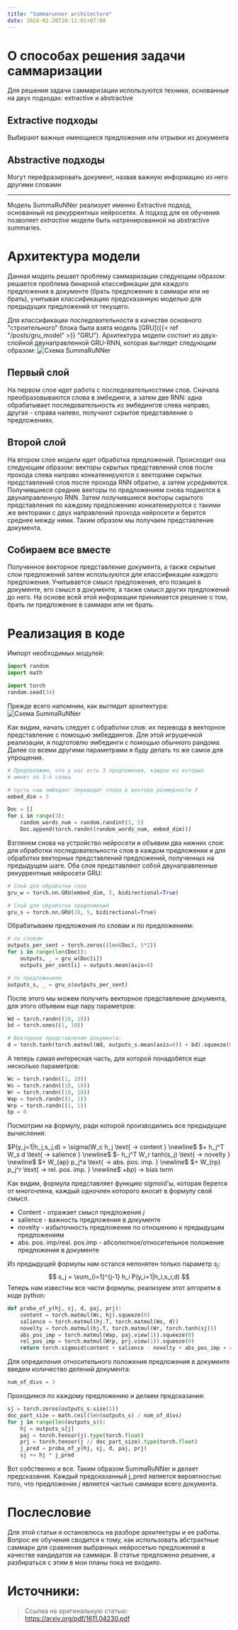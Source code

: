 ```yaml
---
title: "Summarunner architecture"
date: 2024-01-28T20:11:01+07:00
---
```

# О способах решения задачи саммаризации
Для решения задачи саммаризации используются техники, основанные на двух подходах: extractive и abstractive

## Extractive подходы
Выбирают важные имеющиеся предложения или отрывки из документа

## Abstractive подходы
Могут перефразировать документ, назвав важную информацию из него другими словами

----
Модель SummaRuNNer реализует именно Extractive подход, основанный на рекуррентных нейросетях. А подход для ее обучения позволяет *extractive* модели быть натренированной на abstractive summaries.

# Архитектура модели

Данная модель решает проблему саммаризации следующим образом: решается проблема бинарной классификации для каждого предложения в документе (брать предложение в саммари или не брать), учитывая классификацию предсказанную моделью для предыдущих предложений от текущего.

Для классификации последовательности в качестве основного "строительного" блока была взята модель [GRU]({{< ref "/posts/gru_model" >}} "GRU"). 
Архитектура модели состоит из двух-слойной двунаправленной GRU-RNN, которая выглядит следующим образом:
![Схема SummaRuNNer](/images/summarunner_01.png)

## Первый слой
На первом слое идет работа с последовательностями слов. Сначала преобразовываются слова в эмбединги, а затем две RNN: одна обрабатывает последовательность из эмбедингов слева направо, другая - справа налево, получают скрытое представление о предложениях.

## Второй слой
На втором слое модели идет обработка предложений. Происходит она следующим образом: векторы скрытых представлений слов после прохода слева направо конкатенируются с векторами скрытых представлений слов после прохода RNN обратно, а затем усредняются. Получившиеся средние векторы по предложениям снова подаются в двунаправленную RNN.
Затем получившиеся векторы скрытого представления по каждому предложению конкатенируются с такими же векторами с двух направлений прохода нейросети и берется среднее между ними. Таким образом мы получаем представление документа.

## Собираем все вместе
Полученное векторное представление документа, а также скрытые слои предложений затем используются для классификации каждого предложения. Учитывается смысл предложения, его позиция в документе, его смысл в документе, а также смысл других предложений до него. На основе всей этой информации принимается решение о том, брать ли предложение в саммари или не брать.

# Реализация в коде
Импорт необходимых модулей:
```python
import random
import math

import torch
random.seed(34)
```

Прежде всего напомним, как выглядит архитектура: ![Схема SummaRuNNer](/images/summarunner_01.png)

Как видим, начать следует с обработки слов: их перевода в векторное представление с помощью эмбеддингов. Для этой игрушечной реализации, я подготовлю эмбединги с помощью обычного рандома. Далее со всеми другими параметрами я буду делать то же самое для упрощения.

```python
# Предположим, что у нас есть 3 предложения, каждое из которых
# имеет по 3-4 слова

# пусть наш эмбединг переводит слова в вектора размерности 3
embed_dim = 3

Doc = []
for i in range(3):
    random_words_num = random.randint(3, 5)
    Doc.append(torch.randn((random_words_num, embed_dim)))
```

Взглянем снова на устройство нейросети и объявим два нижних слоя: для обработки последовательности слов в каждом предложении и для обработки векторных представлений предложений, полученных на предыдущем шаге. Оба слоя представляют собой двунаправленные рекуррентные нейросети GRU:
```python 
# Слой для обработки слов
gru_w = torch.nn.GRU(embed_dim, 5, bidirectional=True)

# Слой для обработки предложений
gru_s = torch.nn.GRU(10, 5, bidirectional=True)
```

Обрабатываем предложения по словам и по предложениям:
```python
# по словам
outputs_per_sent = torch.zeros((len(Doc), 5*2))
for i in range(len(Doc)):
    outputs, _ = gru_w(Doc[i])
    outputs_per_sent[i] = outputs.mean(axis=0)

# по предложениям
outputs_s, _ = gru_s(outputs_per_sent)
```

После этого мы можем получить векторное представление документа, для этого объявим еще пару параметров: 
```python
Wd = torch.randn((10, 10))
bd = torch.ones((1, 10))

# Векторное представление документа:
d = torch.tanh(torch.matmul(Wd, outputs_s.mean(axis=0)) + bd).squeeze(0)
```

А теперь самая интересная часть, для которой понадобятся еще несколько параметров:
```python
Wc = torch.randn((1, 10))
Ws = torch.randn((10, 10))
Wr = torch.randn((10, 10))
Wap = torch.randn((1, 1))
Wrp = torch.randn((1, 1))
bp = 0
```

Посмотрим на формулу, ради которой производились все предыдущие вычисления:

$P(y_j=1|h_j,s_j,d) = \sigma(W_c h_j \text{ -> content } \newline$
$+ h_j^T W_s d \text{ -> salience } \newline$
$- h_j^T W_r tanh(s_j) \text{ -> novelty } \newline$
$+ W_{ap} p_j^a \text{ -> abs. pos. imp. } \newline$
$+ W_{rp} p_j^r \text{ -> rel. pos. imp. } \newline$
$+ bp) \text{ -> bias term }$

Как видим, формула представляет функцию sigmoid'ы, которая берется от многочлена, каждый одночлен которого вносит в формулу свой смысл.

- Content - отражает смысл предложения *j*
- salience - важность предложения в документе
- novelty - избыточность предложения по отношению к предыдущим предложениям
- abs. pos. imp/real. pos.imp - абсолютное/относительное положение предложения в документе

Из предыдущей формулы нам остался непонятен только параметр $s_j$:
$$
s_j = \sum_{i=1}^{j-1} h_i P(y_i=1|h_i,s_i,d) 
$$
Теперь нам известны все части формулы, реализуем этот алгоритм в коде python:
```python
def proba_of_y(hj, sj, d, paj, prj):
    content = torch.matmul(Wc, hj).squeeze(0)
    salience = torch.matmul(hj.T, torch.matmul(Ws, d))
    novelty = torch.matmul(hj.T, torch.matmul(Wr, torch.tanh(sj)))
    abs_pos_imp = torch.matmul(Wap, paj.view(1)).squeeze(0)
    rel_pos_imp = torch.matmul(Wrp, prj.view(1)).squeeze(0)
    return torch.sigmoid(content + salience - novelty + abs_pos_imp + rel_pos_imp + bp)
```

Для определения относительного положения предложения в документе введем количество делений документа:
```python
num_of_divs = 3
```

Проходимся по каждому предложению и делаем предсказания:
```python
sj = torch.zeros(outputs_s.size(1))
doc_part_size = math.ceil(len(outputs_s) / num_of_divs)
for j in range(len(outputs_s)):
    hj = outputs_s[j]
    paj = torch.tensor(j).type(torch.float)
    prj = torch.tensor(j // doc_part_size).type(torch.float)
    j_pred = proba_of_y(hj, sj, d, paj, prj)
    sj += hj * j_pred
```

Вот собственно и все. Таким образом SummaRuNNer и делает предсказания.
Каждый предсказанный j_pred является вероятностью того, что предложение $j$ является частью саммари всего документа.

# Послесловие
Для этой статьи я остановлюсь на разборе архитектуры и ее работы. Вопрос ее обучения сводится к тому, как использовать абстрактные саммари для сравнения выбранных нейросетью предложений в качестве кандидатов на саммари. В статье предложено решение, а разбираться с этим в мои планы пока не входило.

# Источники:

> Ссылка на оригинальную статью: https://arxiv.org/pdf/1611.04230.pdf
